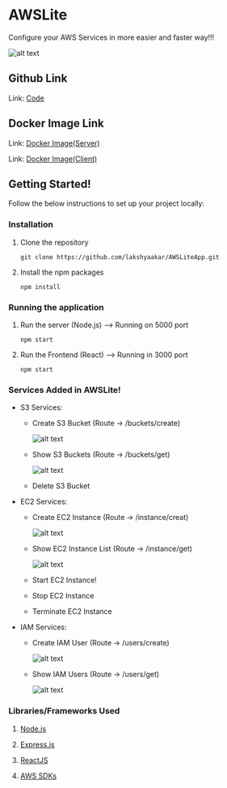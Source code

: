 # AWSLite
Configure your AWS Services in more easier and faster way!!!

![alt text](https://user-images.githubusercontent.com/50449265/165279294-4ba5a147-e7a0-4e15-8d6c-fea740df298f.png)   

## Github Link

Link: [Code](https://github.com/lakshyaakar/AWSLiteApp)

## Docker Image Link

Link: [Docker Image(Server)](https://hub.docker.com/repository/docker/lakshyaakar7/awsliteserver)

Link: [Docker Image(Client)](https://hub.docker.com/repository/docker/lakshyaakar7/awsliteclient)


<!-- GETTING STARTED -->
## Getting Started!

Follow the below instructions to set up your project locally:

### Installation

1. Clone the repository
   ```
   git clone https://github.com/lakshyaakar/AWSLiteApp.git
   ```
2. Install the npm packages
   ```
   npm install
   ```
### Running the application

1. Run the server (Node.js) --> Running on 5000 port
   ```
   npm start
   ```

2. Run the Frontend (React) --> Running in 3000 port
   ```
   npm start
   ```


### Services Added in AWSLite!

* S3 Services: 
  
  * Create S3 Bucket (Route -> /buckets/create)
 
      ![alt text](https://user-images.githubusercontent.com/50449265/165299571-945147c1-baca-4d4b-a382-89db9139e216.png)
      
  * Show S3 Buckets (Route -> /buckets/get)
 
      ![alt text](https://user-images.githubusercontent.com/50449265/165299388-2e6ad143-e0ef-4116-a38b-b4c645f8f891.png)

  * Delete S3 Bucket

* EC2 Services:

  * Create EC2 Instance (Route -> /instance/creat)
 
      ![alt text](https://user-images.githubusercontent.com/50449265/165299226-3bc07afd-716f-4290-9818-ed404f564dc9.png)   
 
  * Show EC2 Instance List (Route -> /instance/get)
  
      ![alt text](https://user-images.githubusercontent.com/50449265/165299019-36bebe53-e81a-48d8-9f68-78d987b98c21.png)

  * Start EC2 Instance!
  * Stop EC2 Instance 
  * Terminate EC2 Instance

* IAM Services:

  * Create IAM User (Route -> /users/create) 
  
      ![alt text](https://user-images.githubusercontent.com/50449265/165299692-82b79662-1df9-496c-b016-7e171cecff30.png)

  * Show IAM Users  (Route -> /users/get)
  
      ![alt text](https://user-images.githubusercontent.com/50449265/165299741-93adb9e5-6a97-4864-8cfe-967aa7e1f048.png)
    
### Libraries/Frameworks Used

1.  [Node.js](https://nodejs.org/en/)

2.  [Express.js](https://expressjs.com/)

3.  [ReactJS](https://reactjs.org/)

4.  [AWS SDKs](https://aws.amazon.com/tools/)

